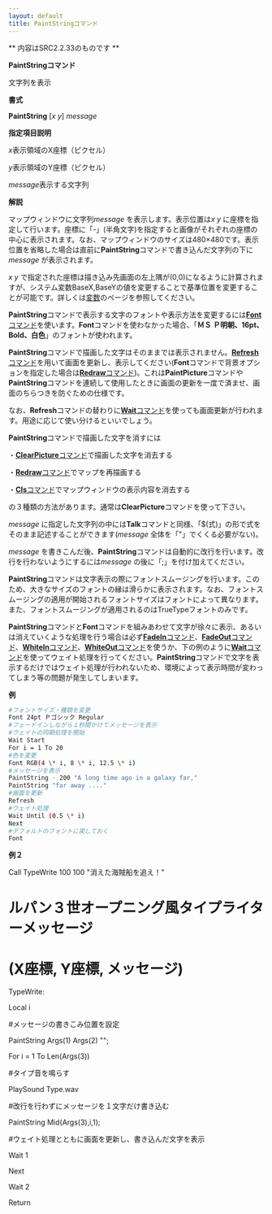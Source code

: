 ```yaml
---
layout: default
title: PaintStringコマンド
---
```

** 内容はSRC2.2.33のものです **

**PaintStringコマンド**

文字列を表示

**書式**

**PaintString** [*x y*] *message*

**指定項目説明**

*x*表示領域のX座標（ピクセル）

*y*表示領域のY座標（ピクセル）

*message*表示する文字列

**解説**

マップウィンドウに文字列*message* を表示します。表示位置は*x y* に座標を指定して行います。座標に「-」(半角文字)を指定すると画像がそれぞれの座標の中心に表示されます。なお、マップウィンドウのサイズは480×480です。表示位置を省略した場合は直前に**PaintString**コマンドで書き込んだ文字列の下に*message* が表示されます。

*x y* で指定された座標は描き込み先画面の左上隅が(0,0)になるように計算されますが、システム変数BaseX,BaseYの値を変更することで基準位置を変更することが可能です。詳しくは[変数](変数.md)のページを参照してください。

**PaintString**コマンドで表示する文字のフォントや表示方法を変更するには[**Font**コマンド](Fontコマンド.md)を使います。**Font**コマンドを使わなかった場合、「**ＭＳ Ｐ明朝、16pt、Bold、白色**」のフォントが使われます。

**PaintString**コマンドで描画した文字はそのままでは表示されません。[**Refresh**コマンド](Refreshコマンド.md)を用いて画面を更新し、表示してください(**Font**コマンドで背景オプションを指定した場合は[**Redraw**コマンド](Redrawコマンド.md))。これは**PaintPicture**コマンドや**PaintString**コマンドを連続して使用したときに画面の更新を一度で済ませ、画面のちらつきを防ぐための仕様です。

なお、**Refresh**コマンドの替わりに[**Wait**コマンド](Waitコマンド.md)を使っても画面更新が行われます。用途に応じて使い分けるといいでしょう。

**PaintString**コマンドで描画した文字を消すには

・[**ClearPicture**コマンド](ClearPictureコマンド.md)で描画した文字を消去する

・[**Redraw**コマンド](Redrawコマンド.md)でマップを再描画する

・[**Cls**コマンド](Clsコマンド.md)でマップウィンドウの表示内容を消去する

の３種類の方法があります。通常は**ClearPicture**コマンドを使って下さい。

*message* に指定した文字列の中には**Talk**コマンドと同様、「$(式)」の形で式をそのまま記述することができます(*message* 全体を「"」でくくる必要がない)。

*message* を書きこんだ後、**PaintString**コマンドは自動的に改行を行います。改行を行わないようにするには*message* の後に「;」を付け加えてください。

**PaintString**コマンドは文字表示の際にフォントスムージングを行います。このため、大きなサイズのフォントの縁は滑らかに表示されます。なお、フォントスムージングの適用が開始されるフォントサイズはフォントによって異なります。また、フォントスムージングが適用されるのはTrueTypeフォントのみです。

**PaintString**コマンドと**Font**コマンドを組みあわせて文字が徐々に表示、あるいは消えていくような処理を行う場合は必ず[**FadeIn**コマンド](FadeInコマンド.md)、[**FadeOut**コマンド](FadeOutコマンド.md)、[**WhiteIn**コマンド](WhiteInコマンド.md)、[**WhiteOut**コマンド](WhiteOutコマンド.md)を使うか、下の例のように[**Wait**コマンド](Waitコマンド.md)を使ってウェイト処理を行ってください。**PaintString**コマンドで文字を表示するだけではウェイト処理が行われないため、環境によって表示時間が変わってしまう等の問題が発生してしまいます。

**例**
```sh
#フォントサイズ・種類を変更
Font 24pt Ｐゴシック Regular
#フェードインしながら１秒間かけてメッセージを表示
#ウェイトの同期処理を開始
Wait Start
For i = 1 To 20
#色を変更
Font RGB(4 \* i, 8 \* i, 12.5 \* i)
#メッセージを表示
PaintString - 200 "A long time ago in a galaxy far,"
PaintString "far away ...."
#画面を更新
Refresh
#ウェイト処理
Wait Until (0.5 \* i)
Next
#デフォルトのフォントに戻しておく
Font
```

**例２**

Call TypeWrite 100 100 "消えた海賊船を追え！"

# ルパン３世オープニング風タイプライターメッセージ

# (X座標, Y座標, メッセージ)

TypeWrite:

Local i

#メッセージの書きこみ位置を設定

PaintString Args(1) Args(2) "";

For i = 1 To Len(Args(3))

#タイプ音を鳴らす

PlaySound Type.wav

#改行を行わずにメッセージを１文字だけ書き込む

PaintString Mid(Args(3),i,1);

#ウェイト処理とともに画面を更新し、書き込んだ文字を表示

Wait 1

Next

Wait 2

Return
